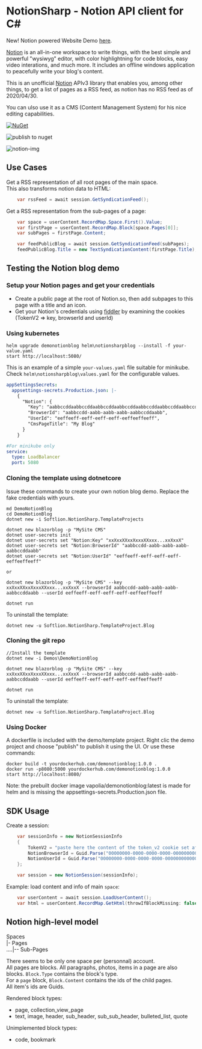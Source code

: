 # NotionSharp - Notion API client for C#

New! Notion powered Website Demo [here](https://raids.notionsharp.eu/).

[Notion](https://notion.so) is an all-in-one workspace to write things, with the best simple and powerful "wysiwyg" editor, with color highlightning for code blocks, easy video interations, and much more. It includes an offline windows application to peacefully write your blog's content.

This is an unofficial [Notion](https://notion.so) APIv3 library that enables you, among other things, to get a list of pages as a RSS feed, as notion has no RSS feed as of 2020/04/30.

You can ulso use it as a CMS (Content Management System) for his nice editing capabilities.

[![NuGet][nuget-img]][nuget-link]

![publish to nuget](https://github.com/softlion/NotionSharp/workflows/publish%20to%20nuget/badge.svg)

![notion-img]

[nuget-link]: https://www.nuget.org/packages/Softlion.NotionSharp/
[nuget-img]: https://img.shields.io/nuget/v/Softlion.NotionSharp
[notion-img]: https://github.com/softlion/NotionSharp/raw/master/cover.png

## Use Cases

Get a RSS representation of all root pages of the main space.  
This also transforms notion data to HTML:

```csharp
    var rssFeed = await session.GetSyndicationFeed();
```
    
    
Get a RSS representation from the sub-pages of a page:

```csharp
    var space = userContent.RecordMap.Space.First().Value;
    var firstPage = userContent.RecordMap.Block[space.Pages[0]];
    var subPages = firstPage.Content;

    var feedPublicBlog = await session.GetSyndicationFeed(subPages);
    feedPublicBlog.Title = new TextSyndicationContent(firstPage.Title);
```

## Testing the Notion blog demo

### Setup your Notion pages and get your credentials

- Create a public page at the root of Notion.so, then add subpages to this page with a title and an icon.
- Get your Notion's credentials using [fiddler](https://www.telerik.com/fiddler) by examining the cookies (TokenV2 => key, browserId and userId)

### Using kubernetes

```
helm upgrade demonotionblog helm\notionsharpblog --install -f your-value.yaml
start http://localhost:5080/
```

This is an example of a simple `your-values.yaml` file suitable for minikube. Check `helm\notionsharpblog\values.yaml` for the configurable values.

```yaml
appSettingsSecrets:
  appsettings-secrets.Production.json: |-
    {
      "Notion": {
        "Key": "aabbccddaabbccddaabbccddaabbccddaabbccddaabbccddaabbccddaabbccddaabbccddaabbccddaabbccddaabbccddaabbccddaabbccddaabbccddaabbccddaabbccddaabbccddaabbccdd",
        "BrowserId": "aabbccdd-aabb-aabb-aabb-aabbccddaabb",
        "UserId": "eeffeeff-eeff-eeff-eeff-eeffeeffeeff",
        "CmsPageTitle": "My Blog"
      }
    }

#For minikube only
service:
  type: LoadBalancer
  port: 5080
```

### Cloning the template using dotnetcore

Issue these commands to create your own notion blog demo. Replace the fake credentials with yours.

```
md DemoNotionBlog
cd DemoNotionBlog
dotnet new -i Softlion.NotionSharp.TemplateProjects

dotnet new blazorblog -p "MySite CMS"
dotnet user-secrets init
dotnet user-secrets set "Notion:Key" "xxXxxXXxxXxxxXXxxx...xxXxxX"
dotnet user-secrets set "Notion:BrowserId" "aabbccdd-aabb-aabb-aabb-aabbccddaabb"
dotnet user-secrets set "Notion:UserId" "eeffeeff-eeff-eeff-eeff-eeffeeffeeff"

or

dotnet new blazorblog -p "MySite CMS" --key xxXxxXXxxXxxxXXxxx...xxXxxX --browserId aabbccdd-aabb-aabb-aabb-aabbccddaabb --userId eeffeeff-eeff-eeff-eeff-eeffeeffeeff

dotnet run
```

To uninstall the template:
```
dotnet new -u Softlion.NotionSharp.TemplateProject.Blog
```

### Cloning the git repo

```
//Install the template
dotnet new -i Demos\DemoNotionBlog

dotnet new blazorblog -p "MySite CMS" --key xxXxxXXxxXxxxXXxxx...xxXxxX --browserId aabbccdd-aabb-aabb-aabb-aabbccddaabb --userId eeffeeff-eeff-eeff-eeff-eeffeeffeeff

dotnet run
```

To uninstall the template:
```
dotnet new -u Softlion.NotionSharp.TemplateProject.Blog
```

### Using Docker

A dockerfile is included with the demo/template project.
Right clic the demo project and choose "publish" to publish it using the UI.
Or use these commands:

```
docker build -t yourdockerhub.com/demonotionblog:1.0.0 .
docker run -p8080:5000 yourdockerhub.com/demonotionblog:1.0.0
start http://localhost:8080/
```

Note: the prebuilt docker image vapolia/demonotionblog:latest is made for helm and is missing the appsettings-secrets.Production.json file.

## SDK Usage

Create a session:

```csharp
    var sessionInfo = new NotionSessionInfo 
    {
        TokenV2 = "paste here the content of the token_v2 cookie set after you logged in notion.so",
        NotionBrowserId = Guid.Parse("00000000-0000-0000-0000-000000000000"), //paste the content of the notion_browser_id cookie
        NotionUserId = Guid.Parse("00000000-0000-0000-0000-000000000000") //paste the content of the notion_user_id cookie
    };

    var session = new NotionSession(sessionInfo);
```

Example: load content and info of main `space`:

```csharp
    var userContent = await session.LoadUserContent();
    var html = userContent.RecordMap.GetHtml(throwIfBlockMissing: false);
```

## Notion high-level model

Spaces  
|- Pages  
....|-- Sub-Pages

There seems to be only one space per (personnal) account.  
All pages are blocks. All paragraphs, photos, items in a page are also blocks. `Block.Type` contains the block's type.  
For a `page` block, `Block.Content` contains the ids of the child pages.  
All item's ids are Guids.

Rendered block types:
- page, collection_view_page
- text, image, header, sub_header, sub_sub_header, bulleted_list, quote

Unimplemented block types:
- code, bookmark
